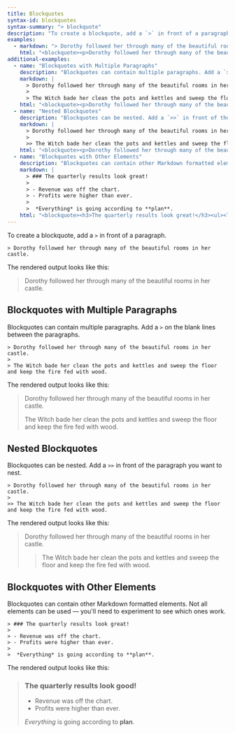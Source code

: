 ```yaml
---
title: Blockquotes
syntax-id: blockquotes
syntax-summary: "> blockquote"
description: "To create a blockquote, add a `>` in front of a paragraph."
examples:
  - markdown: "> Dorothy followed her through many of the beautiful rooms in  her castle."
    html: "<blockquote><p>Dorothy followed her through many of the beautiful rooms in her castle.</p></blockquote>"
additional-examples:
  - name: "Blockquotes with Multiple Paragraphs"
    description: "Blockquotes can contain multiple paragraphs. Add a `>` on the blank lines between the paragraphs."
    markdown: |
      > Dorothy followed her through many of the beautiful rooms in her castle.
      >
      > The Witch bade her clean the pots and kettles and sweep the floor and keep the fire fed with wood.
    html: "<blockquote><p>Dorothy followed her through many of the beautiful rooms in her castle.</p><p>The Witch bade her clean the pots and kettles and sweep the floor and keep the fire fed with wood.</p></blockquote>"
  - name: "Nested Blockquotes"
    description: "Blockquotes can be nested. Add a `>>` in front of the paragraph you want to nest."
    markdown: |
      > Dorothy followed her through many of the beautiful rooms in her castle.
      >
      >> The Witch bade her clean the pots and kettles and sweep the floor and keep the fire fed with wood.
    html: "<blockquote><p>Dorothy followed her through many of the beautiful rooms in her castle.</p><blockquote><p>The Witch bade her clean the pots and kettles and sweep the floor and keep the fire fed with wood.</p></blockquote></blockquote>"
  - name: "Blockquotes with Other Elements"
    description: "Blockquotes can contain other Markdown formatted elements. Not all elements can be used — you'll need to experiment to see which ones work."
    markdown: |
      > ### The quarterly results look great!
      >
      > - Revenue was off the chart.
      > - Profits were higher than ever.
      >
      >  *Everything* is going according to **plan**.
    html: "<blockquote><h3>The quarterly results look great!</h3><ul><li>Revenue was off the chart.</li><li>Profits were higher than ever.</li></ul><p><em>Everything</em> is going according to <strong>plan</strong>.</p></blockquote>"
---
```


To create a blockquote, add a `>` in front of a paragraph.

```
> Dorothy followed her through many of the beautiful rooms in her castle.
```

The rendered output looks like this:

> Dorothy followed her through many of the beautiful rooms in her castle.

## Blockquotes with Multiple Paragraphs

Blockquotes can contain multiple paragraphs. Add a `>` on the blank lines between the paragraphs.

```
> Dorothy followed her through many of the beautiful rooms in her castle.
>
> The Witch bade her clean the pots and kettles and sweep the floor and keep the fire fed with wood.
```

The rendered output looks like this:

> Dorothy followed her through many of the beautiful rooms in her castle.
>
> The Witch bade her clean the pots and kettles and sweep the floor and keep the fire fed with wood.

## Nested Blockquotes

Blockquotes can be nested. Add a `>>` in front of the paragraph you want to nest.

```
> Dorothy followed her through many of the beautiful rooms in her castle.
>
>> The Witch bade her clean the pots and kettles and sweep the floor and keep the fire fed with wood.
```

The rendered output looks like this:

> Dorothy followed her through many of the beautiful rooms in her castle.
>
>> The Witch bade her clean the pots and kettles and sweep the floor and keep the fire fed with wood.

## Blockquotes with Other Elements

Blockquotes can contain other Markdown formatted elements. Not all elements can be used — you'll need to experiment to see which ones work.

```
> ### The quarterly results look great!
>
> - Revenue was off the chart.
> - Profits were higher than ever.
>
>  *Everything* is going according to **plan**.
```

The rendered output looks like this:

> <h3 class="no-anchor">The quarterly results look good!</h3>
>
> - Revenue was off the chart.
> - Profits were higher than ever.
>
> *Everything* is going according to **plan**.
